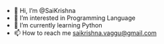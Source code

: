 - 👋 Hi, I’m @SaiKrishna
- 👀 I’m interested in Programming Language
- 🌱 I’m currently learning Python
- 📫 How to reach me saikrishna.vaggu@gmail.com

<!---
sai1325/sai1325 is a ✨ special ✨ repository because its `README.md` (this file) appears on your GitHub profile.
You can click the Preview link to take a look at your changes.
--->
